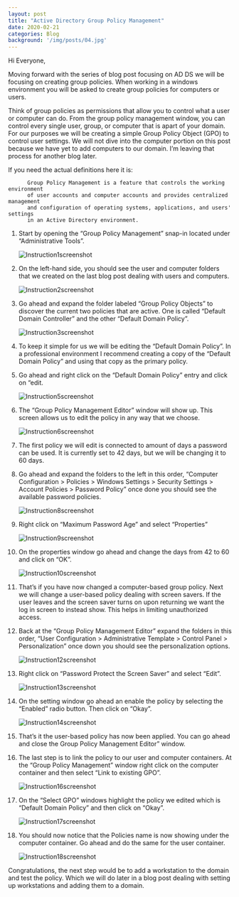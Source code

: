 ```yaml
---
layout: post
title: "Active Directory Group Policy Management"
date: 2020-02-21
categories: Blog
background: '/img/posts/04.jpg'
---
```


Hi Everyone,

Moving forward with the series of blog post focusing on AD DS we will be focusing on creating group policies.
When working in a windows environment you will be asked to create group policies for computers or users.

Think of group policies as permissions that allow you to control what a user or computer can do. From the group
policy management window, you can control every single user, group, or computer that is apart of your domain.
For our purposes we will be creating a simple Group Policy Object (GPO) to control user settings. We will not
dive into the computer portion on this post because we have yet to add computers to our domain. I’m leaving that
process for another blog later.

If you need the actual definitions here it is:
         
          Group Policy Management is a feature that controls the working environment 
          of user accounts and computer accounts and provides centralized management 
          and configuration of operating systems, applications, and users' settings 
          in an Active Directory environment.

1. Start by opening the “Group Policy Management” snap-in located under “Administrative Tools”.

   ![Instruction1screenshot](/newblog/img/resources/2020-02-21-Post/1.jpg)

2. On the left-hand side, you should see the user and computer folders that we created on the last blog post dealing
   with users and computers.
   
   ![Instruction2screenshot](/newblog/img/resources/2020-02-21-Post/2.jpg)
   
3. Go ahead and expand the folder labeled “Group Policy Objects” to discover the current two policies that are active.
   One is called “Default Domain Controller” and the other “Default Domain Policy”.
   
   ![Instruction3screenshot](/newblog/img/resources/2020-02-21-Post/3.jpg)

4. To keep it simple for us we will be editing the “Default Domain Policy”. In a professional environment I recommend 
   creating a copy of the “Default Domain Policy” and using that copy as the primary policy. 

5. Go ahead and right click on the “Default Domain Policy” entry and click on “edit.

   ![Instruction5screenshot](/newblog/img/resources/2020-02-21-Post/5.jpg)

6. The “Group Policy Management Editor” window will show up. This screen allows us to edit the policy in any way that 
   we choose.
   
   ![Instruction6screenshot](/newblog/img/resources/2020-02-21-Post/6.jpg)

7. The first policy we will edit is connected to amount of days a password can be used. It is currently set to 42 days, 
   but we will be changing it to 60 days.

8. Go ahead and expand the folders to the left in this order, “Computer Configuration > Policies > Windows Settings > 
   Security Settings > Account Policies > Password Policy” once done you should see the available password policies.
   
   ![Instruction8screenshot](/newblog/img/resources/2020-02-21-Post/8.jpg)

9. Right click on “Maximum Password Age” and select “Properties”

   ![Instruction9screenshot](/newblog/img/resources/2020-02-21-Post/9.jpg)

10. On the properties window go ahead and change the days from 42 to 60 and click on “OK”.

    ![Instruction10screenshot](/newblog/img/resources/2020-02-21-Post/10.jpg)

11. That’s if you have now changed a computer-based group policy. Next we will change a user-based policy dealing with 
    screen savers. If the user leaves and the screen saver turns on upon returning we want the log in screen to instead 
    show. This helps in limiting unauthorized access.

12. Back at the “Group Policy Management Editor” expand the folders in this order, “User Configuration > 
    Administrative Template > Control Panel > Personalization” once down you should see the personalization options.
    
    ![Instruction12screenshot](/newblog/img/resources/2020-02-21-Post/12.jpg)

13. Right click on “Password Protect the Screen Saver” and select “Edit”.

    ![Instruction13screenshot](/newblog/img/resources/2020-02-21-Post/13.jpg)

14. On the setting window go ahead an enable the policy by selecting the “Enabled” radio button. Then click on “Okay”.

    ![Instruction14screenshot](/newblog/img/resources/2020-02-21-Post/14.jpg)

15. That’s it the user-based policy has now been applied. You can go ahead and close the Group Policy Management Editor” 
    window.

16. The last step is to link the policy to our user and computer containers. At the “Group Policy Management” window right 
    click on the computer container and then select “Link to existing GPO”.
    
    ![Instruction16screenshot](/newblog/img/resources/2020-02-21-Post/16.jpg)

17. On the “Select GPO” windows highlight the policy we edited which is “Default Domain Policy” and then click on “Okay”.

    ![Instruction17screenshot](/newblog/img/resources/2020-02-21-Post/17.jpg)

18. You should now notice that the Policies name is now showing under the computer container. Go ahead and do the same for 
    the user container.
    
    ![Instruction18screenshot](/newblog/img/resources/2020-02-21-Post/18.jpg)

Congratulations, the next step would be to add a workstation to the domain and test the policy. Which we will do later in a 
blog post dealing with setting up workstations and adding them to a domain. 
